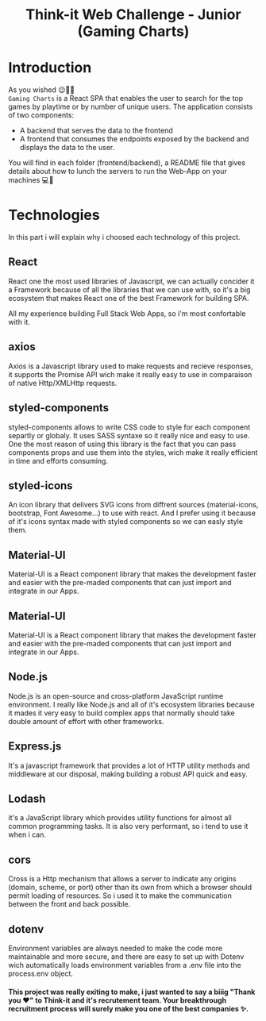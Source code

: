 <h1 align="center">Think-it Web Challenge - Junior <br/> (Gaming Charts)</h1>

# Introduction

As you wished 😉👍🏼 <br/>
`Gaming Charts` is a React SPA that enables the user to search for the top games by playtime or by number of unique users.
The application consists of two components:

- A backend that serves the data to the frontend
- A frontend that consumes the endpoints exposed by the backend and displays the data to the user.

You will find in each folder (frontend/backend), a README file that gives details about how to lunch the servers to run the Web-App on your machines 💻🎉

# Technologies

In this part i will explain why i choosed each technology of this project.

## React

React one the most used libraries of Javascript, we can actually concider it a Framework because of all the libraries that we can use with, so it's a big ecosystem that makes React one of the best Framework for building SPA.

All my experience building Full Stack Web Apps, so i'm most confortable with it.

## axios

Axios is a Javascript library used to make requests and recieve responses, it supports the Promise API wich make it really easy to use in comparaison of native Http/XMLHttp requests.

## styled-components

styled-components allows to write CSS code to style for each component separtly or globaly. It uses SASS syntaxe so it really nice and easy to use.
One the most reason of using this library is the fact that you can pass components props and use them into the styles, wich make it really efficient in time and efforts consuming.

## styled-icons

An icon library that delivers SVG icons from diffrent sources (material-icons, bootstrap, Font Awesome...) to use with react. And I prefer using it because of it's icons syntax made with styled components so we can easly style them.

## Material-UI

Material-UI is a React component library that makes the development faster and easier with the pre-maded components that can just import and integrate in our Apps.

## Material-UI

Material-UI is a React component library that makes the development faster and easier with the pre-maded components that can just import and integrate in our Apps.

## Node.js

Node.js is an open-source and cross-platform JavaScript runtime environment.
I really like Node.js and all of it's ecosystem libraries because it mades it very easy to build complex apps that normally should take double amount of effort with other frameworks.

## Express.js

It's a javascript framework that provides a lot of HTTP utility methods and middleware at our disposal, making building a robust API quick and easy.

## Lodash

it's a JavaScript library which provides utility functions for almost all common programming tasks.
It is also very performant, so i tend to use it when i can.

## cors

Cross is a Http mechanism that allows a server to indicate any origins (domain, scheme, or port) other than its own from which a browser should permit loading of resources.
So i used it to make the communication between the front and back possible.

## dotenv

Environment variables are always needed to make the code more maintainable and more secure, and there are easy to set up with Dotenv wich automatically loads environment variables from a .env file into the process.env object.

#### This project was really exiting to make, i just wanted to say a biiig "Thank you ♥" to Think-it and it's recrutement team. Your breakthrough recruitment process will surely make you one of the best companies ✨.
